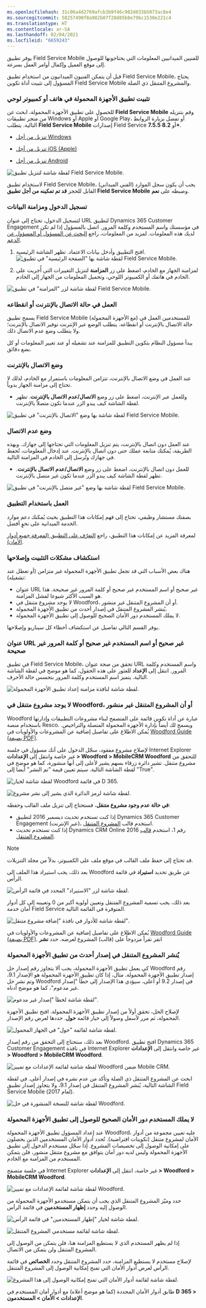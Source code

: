 ```yaml
---
ms.openlocfilehash: 31c06a4d2769afcb3b9f46c902d033b5073ac8e4
ms.sourcegitcommit: 58257490f8a982b07f28d85b8e79bc1530e221c4
ms.translationtype: HT
ms.contentlocale: ar-SA
ms.lasthandoff: 02/04/2021
ms.locfileid: "6659243"
---
```

يوفر تطبيق Field Service Mobile للفنيين الميدانيين المعلومات التي يحتاجونها للوصول إلى موقع العميل وإكمال أوامر العمل بسرعة.

قبل أن يتمكن الفنيون الميدانيون من استخدام تطبيق Field Service Mobile، يحتاج المسؤول إلى تثبيت أداة تكوين Field Service Mobile والمشروع المتنقل ذي الصلة.

### <a name="install-the-mobile-app-on-a-phone-or-tablet"></a>تثبيت تطبيق الأجهزة المحمولة في هاتف أو كمبيوتر لوحي

للحصول على تطبيق الأجهزة المحمولة، ابحث عن **Field Service Mobile** وقم بتنزيله من متجر تطبيقات Windows أو Apple أو Google Play، أو تفضل بزيارة الروابط التالية. يتطلب **Field Service Mobile** إصدارات Field Service **7.5.5** أو **8.2+**.

- [تنزيل من أجل Windows](https://aka.ms/fsmobile-windows)

- [تنزيل من أجل iOS (Apple)](https://aka.ms/fsmobile-iOS)

- [تنزيل من أجل Android](https://aka.ms/fsmobile-android)

![لقطة شاشة لتنزيل تطبيق Field Service Mobile.](../media/Unit4_1.png)

لاستخدام تطبيق Field Service Mobile، يجب أن يكون سجل الموارد (الفني الميداني) القابل للحجز **قد تم تمكينه من أجل تطبيق Field Service Mobile** وضبطه على **نعم**.

### <a name="sign-in-and-sync-data"></a>تسجيل الدخول ومزامنة البيانات

لتسجيل الدخول، تحتاج إلى عنوان URL لتطبيق Dynamics 365 Customer Engagement في مؤسستك واسم المستخدم وكلمة المرور. اتصل بالمسؤول إذا لم تكن لديك هذه المعلومات. لمزيد من المعلومات، راجع [البحث عن المسؤول أو المسؤول عن الدعم](https://docs.microsoft.com/dynamics365/customer-engagement/basics/find-administrator-support).

1. افتح التطبيق وأدخل بيانات الاعتماد. تظهر الشاشة الرئيسية.
![لقطة شاشة بها "الصفحة الرئيسية" في تطبيق Field Service Mobile.](../media/Unit4_2.png)

2. لمزامنة الجهاز مع الخادم، اضغط على زر **المزامنة** لتنزيل التغييرات التي أُجريت على الخادم في هاتفك أو الكمبيوتر اللوحي، وتحميل المعلومات من الجهاز إلى الخادم.

![لقطة شاشة لزر "المزامنة" في تطبيق Field Service Mobile.](../media/Unit4_3.png)

### <a name="working-online-or-offline"></a>العمل في حالة الاتصال بالإنترنت أو انقطاعه

يسمح تطبيق Field Service Mobile (مع الأجهزة المحمولة) للمستخدمين العمل في حالة الاتصال بالإنترنت أو انقطاعه. يتطلب الوضع عبر الإنترنت توفير الاتصال بالإنترنت؛ ولا يتطلب وضع عدم الاتصال ذلك.

يبدأ مسؤول النظام بتكوين التطبيق للمزامنة عند تشغيله أو عند تغيير المعلومات أو كل بضع دقائق.

### <a name="online-mode"></a>وضع الاتصال بالإنترنت

عند العمل في وضع الاتصال بالإنترنت، تتزامن المعلومات باستمرار مع الخادم، لذلك لا تحتاج إلى مزامنة الجهاز يدوياً.

- وللعمل عبر الإنترنت، اضغط على زر وضع **الاتصال/عدم الاتصال بالإنترنت**. تظهر لقطة الشاشة كيف يبدو الزر عندما تكون متصلاً بالإنترنت.

![لقطة شاشة بها وضع "الاتصال بالإنترنت" في تطبيق Field Service Mobile.](../media/Unit4_4.png)

### <a name="offline-mode"></a>وضع عدم الاتصال

عند العمل دون اتصال بالإنترنت، يتم تنزيل المعلومات التي تحتاجها إلى جهازك. وبهذه الطريقة، يُمكنك متابعة عملك حتى دون اتصال بالإنترنت. عند إدخال المعلومات، تُحفظ في جهازك وتُرسل إلى الخادم في المزامنة التالية.

- للعمل دون اتصال بالإنترنت، اضغط على زر وضع **الاتصال/عدم الاتصال بالإنترنت**. تظهر لقطة الشاشة كيف يبدو الزر عندما تكون غير متصل بالإنترنت.

![لقطة شاشة بها وضع "غير متصل بالإنترنت" في تطبيق Field Service Mobile.](../media/Unit4_5.png)

### <a name="working-with-the-app"></a>العمل باستخدام التطبيق

بصفتك مستشار وظيفي، تحتاج إلى فهم إمكانات هذا التطبيق بحيث يُمكنك دعم موارد الخدمة الميدانية على نحوٍ أفضل.

لمعرفة المزيد عن إمكانات هذا التطبيق، راجع [التعرّف على التطبيق (لمعرفة جميع أدوار الأمان)](https://docs.microsoft.com/dynamics365/customer-engagement/field-service/field-service-mobile-app-user-guide#get-around-the-app-for-all-security-roles).

### <a name="troubleshooting-the-installation"></a>استكشاف مشكلات التثبيت وإصلاحها

هناك بعض الأسباب التي قد تجعل تطبيق الأجهزة المحمولة غير متزامن (أو تعطل عند تشغيله):

- عنوان URL غير صحيح أو اسم المستخدم غير صحيح أو كلمة المرور غير صحيحة. هذا هو السبب الأكثر شيوعا لفشل المزامنة.
- لا يوجد مشروع متنقل في Woodford، أو أن المشروع المتنقل غير منشور.
- يُنشر المشروع المتنقل في إصدار أحدث من تطبيق الأجهزة المحمولة.
- لا يملك المستخدم دور الأمان الصحيح للوصول إلى تطبيق الأجهزة المحمولة.

يوفر القسم التالي تفاصيل عن استكشاف أخطاء كل سيناريو وإصلاحها.

### <a name="incorrect-url-username-or-password"></a>عنوان URL غير صحيح أو اسم المستخدم غير صحيح أو كلمة المرور غير صحيحة

في تطبيق Field Service Mobile، تحقق من صحة عنوان URL واسم المستخدم وكلمة المرور. انتقل إلى **الإعداد** للعثور على هذه الحقول، كما هو موضح في لقطة الشاشة التالية. يتميز اسم المستخدم وكلمة المرور بتحسس حالة الأحرف.

![لقطة شاشة لنافذة مزامنة إعداد تطبيق الأجهزة المحمولة.](../media/Unit4_6.png)

### <a name="there-is-no-mobile-project-in-woodford-or-the-mobile-project-is-unpublished"></a>لا يوجد مشروع متنقل في Woodford، أو أن المشروع المتنقل غير منشور

Woodford عبارة عن أداة تكوين قائمة على المتصفح لبناء مشروعات التطبيقات وإدارتها باستخدام منصة Resco. ويسمح لك أيضاً بإدارة الأجهزة المحمولة المتصلة والتراخيص. يُمكن الاطلاع على تفاصيل إضافية عن المشروعات والأولويات في [Woodford Guide (بصيغة PDF)](https://www.resco.net/downloads/Woodford_Guide.pdf).

لإصلاح مشروع مفقود، سجّل الدخول على أنك مسؤول في جلسة Internet Explorer غير خاصة وانتقل إلى **الإعدادات > Woodford > MobileCRM Woodford** للتحقق من مشروع متنقل. تشير دائرة زرقاء بسهم يشير لأعلى إلى أنها منشورة، كما هو موضح في لقطة الشاشة التالية. سيتم تعيين قيمة "تم النشر" أيضا إلى "True".

![لقطة شاشة لخيار Woodford في قائمة D 365.](../media/Unit4_7.png)

![لقطة شاشة لرمز الدائرة الذي يشير إلى نشر مشروع.](../media/Unit4_8.png)

**في حالة عدم وجود مشروع متنقل**، فستحتاج إلى تنزيل ملف القالب وحفظه:

- إذا كنت تستخدم تحديث ديسمبر 2016 لتطبيق Dynamics 365 Customer Engagement (عبر الإنترنت)، استخدم قالب [المشروع المتنقل](https://go.microsoft.com/fwlink/p/?linkid=836310).
- إذا كنت تستخدم تحديث Dynamics CRM Online 2016 رقم 1، استخدم [قالب المشروع المتنقل](https://go.microsoft.com/fwlink/p/?LinkId=808250).

> [!Note] 
> قد تحتاج إلى حفظ ملف القالب في موقع ملف على الكمبيوتر، بدلاً من مجلد التنزيلات.

بعد ذلك، يجب استيراد هذا الملف إلى Woodford عن طريق تحديد **استيراد** في قائمة الرأس.

![لقطة شاشة لزر "الاستيراد" المحدد في قائمة الرأس.](../media/Unit4_9.png)

بعد ذلك، يجب تسمية المشروع المتنقل وتعيين أولوية أكبر من 0 وتعيينه إلى كل أدوار أمان خدمة Field Service المتوفرة في القائمة التالية.

![لقطة شاشة للأدوار في نافذة "إضافة مشروع متنقل".](../media/Unit4_10.png)

يُمكن الاطلاع على تفاصيل إضافية عن المشروعات والأولويات في [Woodford Guide (بصيغة PDF)](https://www.resco.net/downloads/Woodford_Guide.pdf). انقر نقراً مزدوجاً على (قالب) المشروع لعرضه. حدد **نشر**

### <a name="the-mobile-project-is-published-to-a-later-version-than-the-mobile-app"></a>يُنشر المشروع المتنقل في إصدار أحدث من تطبيق الأجهزة المحمولة

كي يعمل تطبيق الأجهزة المحمولة، يجب ألا يتجاوز رقم إصدار حل Woodford رقم إصدار تطبيق الأجهزة المحمولة. مثال، إذا كان تطبيق الأجهزة المحمولة هو الإصدار 9.1، وتم نشر حل Woodford في إصدار 9.2 أو أعلى، سيؤدي هذا الإصدار إلى خطأ "إصدار غير مدعوم"، كما هو موضح أدناه.

![لقطة شاشة لخطأ "إصدار غير مدعوم".](../media/Unit4_11.png)

لإصلاح الحل، تحقق أولاً من إصدار تطبيق الأجهزة المحمولة. افتح تطبيق الأجهزة المحمولة، ثم مرر لأسفل وصولاً إلى خيار قائمة **حول**. حددها لعرض رقم الإصدار.

![لقطة شاشة لقائمة "حول" في الجهاز المحمول.](../media/Unit4_12.png)

بعد ذلك، ستحتاج إلى التحقق من رقم إصدار Woodford. افتح تطبيق Dynamics 365 Customer Engagement في نافذة Internet Explorer غير خاصة وانتقل إلى **الإعدادات > Woodford > MobileCRM Woodford**.

![لقطة شاشة لقائمة الإعدادات مع تمييز Woodford ضمن Mobile CRM.](../media/Unit4_13.png)

ابحث عن المشروع المتنقل ذي الصلة وتأكد من عدم نشره في إصدار أعلى. في لقطة الشاشة التالية، يُنشر المشروع المتنقل في إصدار 9.1، ولا يتجاوز إصدار تطبيق Field Service Mobile (لعام 2017).

![لقطة شاشة للنسخة المنشورة في حل Woodford.](../media/Unit4_14.png)

### <a name="your-user-does-not-have-the-correct-security-role-to-access-the-mobile-application"></a>لا يملك المستخدم دور الأمان الصحيح للوصول إلى تطبيق الأجهزة المحمولة

عند إعداد المسؤول تطبيق الأجهزة المحمولة Woodford، عليه تعيين مجموعة من أدوار الأمان لمشروع متنقل (تكوينات افتراضية). تُحدد أدوار الأمان المستخدمين الذين يحصلون على إمكانية الوصول إلى تخصيصات المشروع. إذا سجّل مستخدم الدخول إلى تطبيق الأجهزة المحمولة وليس لديه دور أمان يتوافق مع مشروع متنقل منشور، فلن يتمكن المستخدم من المزامنة مع الخادم.

في جلسة متصفح Internet Explorer غير خاصة، انتقل إلى **الإعدادات > Woodford > MobileCRM Woodford**.

![لقطة شاشة لقائمة الإعدادات مع تمييز Woodford.](../media/Unit4_15.png)

حدد وميّز المشروع المتنقل الذي يجب أن يتمكن مستخدمو الأجهزة المحمولة من الوصول إليه وحدد **إظهار المستخدمين** في قائمة الرأس.

![لقطة شاشة لخيار "إظهار المستخدمين" في قائمة الرأس.](../media/Unit4_16.png)

![لقطة شاشة لقائمة مستخدمي المشروع المتنقل.](../media/Unit4_17.png)

إذا لم يظهر المستخدم الذي لا يستطيع المزامنة هنا، فلن يتمكن من الوصول إلى المشروع المتنقل ولن يتمكن من الاتصال.

لإصلاح مستخدم لا يستطيع المزامنة، حدد المشروع المتنقل وحدد **الخصائص** في قائمة الرأس لعرض أدوار الأمان التي تمنح إمكانية الوصول إلى المشروع المتنقل.

![لقطة شاشة لقائمة أدوار الأمان التي تمنح إمكانية الوصول إلى هذا المشروع.](../media/Unit4_18.png)

طابق أدوار الأمان المحددة (كما هو موضح أعلاه) مع أدوار أمان المستخدم في **D 365 > الإعدادات > الأمان > المستخدمون**.
